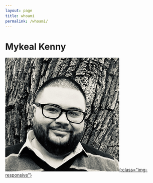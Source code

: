 ```yaml
---
layout: page
title: whoami
permalink: /whoami/
---
```


# Mykeal Kenny

[![My Personal Github](/assets/imgs/mk_profile.png){:class="img-responsive"}](https://www.github.com/mykeal-kenny)